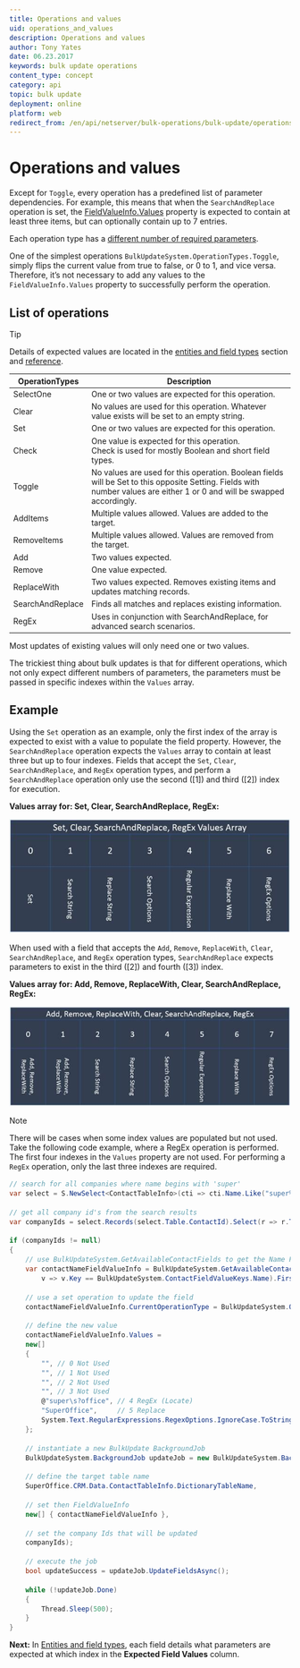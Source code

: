 ```yaml
---
title: Operations and values
uid: operations_and_values
description: Operations and values
author: Tony Yates
date: 06.23.2017
keywords: bulk update operations
content_type: concept
category: api
topic: bulk update
deployment: online
platform: web
redirect_from: /en/api/netserver/bulk-operations/bulk-update/operations-and-values
---
```


# Operations and values

Except for `Toggle`, every operation has a predefined list of parameter dependencies. For example, this means that when the `SearchAndReplace` operation is set, the [FieldValueInfo.Values][2] property is expected to contain at least three items, but can optionally contain up to 7 entries.

Each operation type has a [different number of required parameters][1].

One of the simplest operations `BulkUpdateSystem.OperationTypes.Toggle`, simply flips the current value from true to false, or 0 to 1, and vice versa. Therefore, it’s not necessary to add any values to the `FieldValueInfo.Values` property to successfully perform the operation.

## List of operations

> [!TIP]
> Details of expected values are located in the [entities and field types][1] section and [reference][3].

| OperationTypes | Description |
|---|---|
| SelectOne | One or two values are expected for this operation. |
| Clear | No values are used for this operation. Whatever value exists will be set to an empty string. |
| Set | One or two values are expected for this operation. |
| Check |One value is expected for this operation.<br>Check is used for mostly Boolean and short field types. |
| Toggle | No values are used for this operation. Boolean fields will be Set to this opposite Setting. Fields with number values are either 1 or 0 and will be swapped accordingly. |
| AddItems | Multiple values allowed. Values are added to the target. |
| RemoveItems | Multiple values allowed. Values are removed from the target. |
| Add | Two values expected. |
| Remove | One value expected. |
| ReplaceWith | Two values expected. Removes existing items and updates matching records. |
| SearchAndReplace | Finds all matches and replaces existing information. |
| RegEx | Uses in conjunction with SearchAndReplace, for advanced search scenarios. |

Most updates of existing values will only need one or two values.

The trickiest thing about bulk updates is that for different operations, which not only expect different numbers of parameters, the parameters must be passed in specific indexes within the `Values` array.

## Example

Using the `Set` operation as an example, only the first index of the array is expected to exist with a value to populate the field property. However, the `SearchAndReplace` operation expects the `Values` array to contain at least three but up to four indexes. Fields that accept the `Set`, `Clear`, `SearchAndReplace`, and `RegEx` operation types, and perform a `SearchAndReplace` operation only use the second (\[1\]) and third (\[2\]) index for execution.

**Values array for: Set, Clear, SearchAndReplace, RegEx:**

![Bulk update Values array][img1]

When used with a field that accepts the `Add`, `Remove`, `ReplaceWith`, `Clear`, `SearchAndReplace`, and `RegEx` operation types, `SearchAndReplace` expects parameters to exist in the third (\[2\]) and fourth (\[3\]) index.

**Values array for: Add, Remove, ReplaceWith, Clear, SearchAndReplace, RegEx:**

![Bulk update Values array][img2]

> [!NOTE]
> There will be cases when some index values are populated but not used. Take the following code example, where a RegEx operation is performed. The first four indexes in the `Values` property are not used. For performing a `RegEx` operation, only the last three indexes are required.

```csharp
// search for all companies where name begins with 'super'
var select = S.NewSelect<ContactTableInfo>(cti => cti.Name.Like("super%"));

// get all company id's from the search results 
var companyIds = select.Records(select.Table.ContactId).Select(r => r.Table.ContactId[r]).ToArray();

if (companyIds != null)
{
    // use BulkUpdateSystem.GetAvailableContactFields to get the Name FieldValueInfo
    var contactNameFieldValueInfo = BulkUpdateSystem.GetAvailableContactFields().Where(
        v => v.Key == BulkUpdateSystem.ContactFieldValueKeys.Name).FirstOrDefault();

    // use a set operation to update the field
    contactNameFieldValueInfo.CurrentOperationType = BulkUpdateSystem.OperationTypes.RegEx;
    
    // define the new value
    contactNameFieldValueInfo.Values = 
    new[]
    {
        "", // 0 Not Used
        "", // 1 Not Used
        "", // 2 Not Used
        "", // 3 Not Used
        @"super\s?office", // 4 RegEx (Locate)
        "SuperOffice",     // 5 Replace
        System.Text.RegularExpressions.RegexOptions.IgnoreCase.ToString(), // 6 RegexOptions
    };

    // instantiate a new BulkUpdate BackgroundJob
    BulkUpdateSystem.BackgroundJob updateJob = new BulkUpdateSystem.BackgroundJob(

    // define the target table name
    SuperOffice.CRM.Data.ContactTableInfo.DictionaryTableName,

    // set then FieldValueInfo
    new[] { contactNameFieldValueInfo },

    // set the company Ids that will be updated
    companyIds);

    // execute the job
    bool updateSuccess = updateJob.UpdateFieldsAsync();

    while (!updateJob.Done)
    {
        Thread.Sleep(500);
    }
}
```

**Next:** In [Entities and field types][1], each field details what parameters are expected at which index in the **Expected Field Values** column.

<!-- Referenced links -->
[1]: entities-field-types.md
[2]: field-value-info.md
[3]: reference/index.md

<!-- Referenced images -->
[img1]: media/image010.jpg
[img2]: media/image012.jpg
